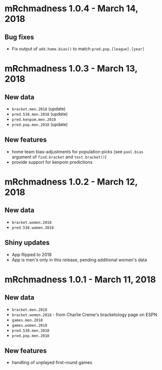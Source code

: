 # mRchmadness 1.0.4 - March 14, 2018

## Bug fixes
* Fix output of `add.home.bias()` to match `pred.pop.[league].[year]`

# mRchmadness 1.0.3 - March 13, 2018

## New data
* `bracket.men.2018` (update)
* `pred.538.men.2018` (update)
* `pred.kenpom.men.2018`
* `pred.pop.men.2018` (update)

## New features
* home team bias-adjustments for population picks
  (see `pool.bias` argument of `find.bracket` and `test.bracket()`)
* provide support for kenpom predictions

# mRchmadness 1.0.2 - March 12, 2018

## New data
* `bracket.women.2018`
* `pred.538.women.2018`

## Shiny updates
* App flipped to 2018
* App is men's only in this release, pending additional women's data

# mRchmadness 1.0.1 - March 11, 2018

## New data
* `bracket.men.2018`
* `bracket.women.2018` - from Charlie Creme's bracketology page on ESPN
* `games.men.2018`
* `games.women.2018`
* `pred.538.men.2018`
* `pred.pop.men.2018`

## New features
* handling of unplayed first-round games

